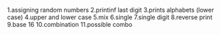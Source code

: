 1.assigning random numbers
2.printinf last digit
3.prints alphabets (lower case)
4.upper and lower case
5.mix
6.single
7.single digit
8.reverse print
9.base 16
10.combination
11.possible combo

